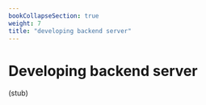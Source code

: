 ```yaml
---
bookCollapseSection: true
weight: 7
title: "developing backend server"
---
```


# Developing backend server

(stub)
